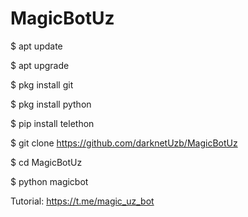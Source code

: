 # MagicBotUz
$ apt update


$ apt upgrade


$ pkg install git


$ pkg install python


$ pip install telethon


$ git clone https://github.com/darknetUzb/MagicBotUz


$ cd MagicBotUz


$ python magicbot



Tutorial: https://t.me/magic_uz_bot
